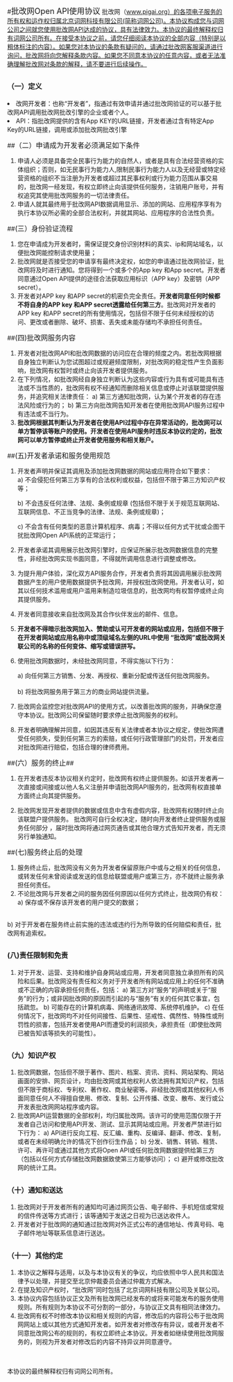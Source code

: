
#<font size=4>批改网Open API使用协议</font>
批改网（www.pigai.org）的各项电子服务的所有权和运作权归属北京词网科技有限公司(简称词网公司)。本协议构成您与词网公司之间就您使用批改网API达成的协议，具有法律效力。本协议的最终解释权归有词网公司所有。在接受本协议之前，请您仔细阅读本协议的全部内容（特别是以粗体标注的内容）。如果您对本协议的条款有疑问的，请通过批改网客服渠道进行询问，批改网将向您解释条款内容。如果您不同意本协议的任意内容，或者无法准确理解批改网对条款的解释，请不要进行后续操作。
## <font size=3>（一）定义</font>
<li>改网开发者：也称“开发者”，指通过有效申请并通过批改网验证的可以基于批改网API调用批改网批改引擎的企业或者个人。
<li> API：指批改网提供的含有App KEY的URL链接，开发者通过含有特定App Key的URL链接，调用或添加批改网批改引擎

##<font size=3>（二）申请成为开发者必须满足如下条件</font>

1. 申请人必须是具备完全民事行为能力的自然人，或者是具有合法经营资格的实体组织；否则，如无民事行为能力人,限制民事行为能力人以及无经营或特定经营资格的组织不当注册为开发者或超过其民事权利或行为能力范围从事交易的，批改网一经发现，有权立即终止向该提供任何服务，注销用户账号，并有权追究其使用批改网服务的一切法律责任。
2.	申请人就其最终用于批改网API数据调用显示、添加的网站、应用程序享有为执行本协议所必需的全部合法权利，并就其网站、应用程序的合法性负责。

##<font size=3>(三）身份验证流程</font>

1. 您在申请成为开发者时，需保证提交身份识别材料的真实、ip和网站域名，以便批改网能控制请求使用量；<br>
2. 批改网就是否接受您的申请享有最终决定权，如您的申请通过批改网验证，批改网将及时进行通知。您将得到一个或多个的App key 和App secret。开发者同意通过Open API提供的途径合法获取应用标识（APP key）及密钥（APP secret）。<br>
3. 开发者对APP key 和APP secret的机密负完全责任。**开发者同意任何时候都不将自身的APP key 和APP secret透露给任何第三方**。批改网对开发者的APP key 和APP secret的所有使用情况，包括但不限于任何未经授权的访问、更改或者删除、破坏、损害、丢失或未能存储均不承担任何责任。

##<font size=3>(四)批改网服务内容</font>

1.  开发者对批改网API和批改网数据的访问应在合理的频度之内。若批改网根据自身独立判断认为您试图超过或规避频度限制，对批改网的稳定性产生负面影响，批改网有权暂时或终止向该开发者提供服务。
2.  在下列情况，如批改网经自身独立判断认为这些内容或行为具有或可能具有违法或不当性质的，批改网有权不经通知而删除相关信息或停止对该联盟提供服务，并追究相关法律责任：
a)	第三方通知批改网，认为某个开发者的存在违法风险或行为的；
b)	第三方向批改网告知开发者在使用批改网API服务过程中有违法或不当行为。
3.	**批改网根据其判断认为开发者在使用API过程中存在异常活动的，批改网可以单方暂停该等账户的使用。开发者在使用API服务时违反本协议约定的，批改网可以单方暂停或终止开发者使用服务和相关账户。**

##<font size=3>(五)开发者承诺和服务使用规范</font>
1.	开发者声明并保证其调用及添加批改网数据的网站或应用符合如下要求：<br>
a)	不会侵犯任何第三方享有的合法权利或权益，包括但不限于第三方知识产权等；<br>

    b)	不会违反任何法律、法规、条例或规章 (包括但不限于关于规范互联网站、互联网信息、不正当竞争的法律、法规、条例或规章)；<br>

    c)	不会含有任何类型的恶意计算机程序、病毒；不得以任何方式干扰或企图干扰批改网Open API系统的正常运行；
2.	开发者承诺其调用展示批改网引擎时，应保证所展示批改网数据信息的完整性，非经批改网实现书面同意，不得就所调用信息进行调整或修改。
3.	为提升用户体验，深化双方API服务合作，开发者负责将其因调用展示批改网数据产生的用户使用数据提供予批改网，并授权批改网使用。开发者认可，如其以任何技术滥用或用户滥用来制造垃圾信息的，批改网均有权暂停或终止向其提供服务。
4.	开发者同意接收来自批改网及其合作伙伴发出的邮件、信息。
5.	**开发者不得暗示批改网加入、赞助或认可开发者的网站或应用，包括但不限于在开发者网站或应用名称中或顶级域名左侧的URL中使用 “批改网”或批改网关联公司的名称的任何变体、缩写或错误拼写。**
6.	使用批改网数据时，未经批改网同意，不得实施以下行为：<br>

    a)	向任何第三方销售、分发、再授权、重新分配或传送任何批改网服务。<br>
    <br>
    b)	将批改网服务用于第三方的商业网站提供流量。
7.	批改网会监控您对批改网API的使用方式，以改善批改网的服务，并确保您遵守本协议。批改网公司保留随时要求停止批改网服务的权利。
8.	开发者明确理解并同意，如因其违反有关法律或者本协议之规定，使批改网遭受任何损失，受到任何第三方的索赔，或任何行政管理部门的处罚，开发者应对批改网进行赔偿，包括合理的律师费用。</p>

##<font size=3>(六）服务的终止</font>##
1. 在开发者违反本协议相关约定时，批改网有权终止提供服务。如该开发者再一次直接或间接或以他人名义注册并申请批改网API服务的，批改网有权直接单方面终止向其提供服务。

2. 批改网发现开发者提供的数据或信息中含有虚假内容，批改网有权随时终止向该联盟户提供服务。
批改网可自行全权决定，随时向开发者终止提供服务或服务任何部分 ，届时批改网将通过网页通告或其他合理方式告知开发者，而无须另行单独通知。

##<font size=3>(七)服务终止后的处理</font>

1. 服务终止后，批改网没有义务为开发者保留原账户中或与之相关的任何信息，或转发任何未曾阅读或发送的信息给联盟或用户或第三方，亦不就终止服务承担任何责任。
2. 不论批改网与开发者之间的服务因任何原因以任何方式终止，批改网仍有权：<br>
a)	保存或不保存该开发者的用户提交的数据；<br>
<br>
b)	对于开发者在服务终止前实施的违法或违约行为所导致的任何赔偿和责任，批改网有追索权。

## <font size=3>(八)责任限制和免责</font>


1.	对于开发、运营、支持和维护自身网站或应用，开发者同意独立承担所有的风险和后果。批改网没有责任和义务对于开发者所有网站或应用上的任何不准确或不正确的内容承担任何责任，包括：
a)	第三方对“服务”的声明或关于“服务”的行为；或非因批改网的原因而引起的与“服务”有关的任何其它事宜，包括疏忽。
b)	可能存在的计算机病毒、网络通讯故障、系统停机维护。
c)	在任何情况下，批改网均不对任何间接性、后果性、惩戒性、偶然性、特殊性或刑罚性的损害，包括开发者使用API而遭受的利润损失，承担责任（即使批改网已被告知该等损失的可能性）。

## <font size=3>（九）知识产权</font>

1.	批改网数据，包括但不限于著作、图片、档案、资讯、资料、网站架构、网站画面的安排、网页设计，均由批改网或其他权利人依法拥有其知识产权，包括但不限于商标权、专利权、著作权、商业秘密等。非经批改网或其他权利人书面同意任何人不得擅自使用、修改、复制、公开传播、改变、散布、发行或公开发表批改网网站程序或内容。
2.	批改网API运营数据的全部权利，均归属批改网。该许可的使用范围仅限于开发者自己访问和使用API开发、测试、显示其网站或应用。开发者严禁进行如下行为：
a)	API进行反向工程、反汇编、重构、反编译、翻译、修改、复制，或者在未经明确允许的情况下创作衍生作品；
b)	分发、销售、转销、租赁、许可、再许可或通过其他方式将Open API或任何批改网数据提供给第三方（包括以任何方式存储批改网数据致使第三方能够访问）；
c)	避开或修改批改网的统计工具。

## <font size=3>（十）通知和送达</font>

1.	批改网对于开发者所有的通知均可通过网页公告、电子邮件、手机短信或常规的信件传送等方式进行；该等通知于发送之日视为已送达收件人。
2.	开发者对于批改网的通知通过批改网对外正式公布的通信地址、传真号码、电子邮件地址等联系信息进行送达。

## <font size=3>（十一）其他约定</font>

1.	本协议之解释与适用，以及与本协议有关的争议，均应依照中华人民共和国法律予以处理，并提交至北京仲裁委员会通过仲裁方式解决。
2.	在提及知识产权时，“批改网”同时包括了北京词网科技有限公司及关联公司。
3.	本协议内容包括协议正文及所有批改网已经发布的或将来可能发布的服务使用规则。所有规则为本协议不可分割的一部分，与协议正文具有相同法律效力。
4.	批改网有权不时修改本协议和相关规则的内容，修改后的内容将公布于批改网网网站上或以其他方式通知开发者。如开发者对修改存有异议，或者开发者不同意批改网公布的规则的，有权立即终止本协议。开发者如继续使用批改网服务的，则视为开发者对修改后的内容不持异议并同意遵守。
<br>
<br>
本协议的最终解释权归有词网公司所有。
